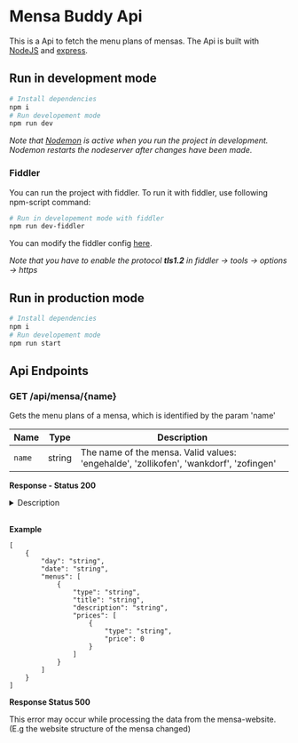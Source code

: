 # Mensa Buddy Api

This is a Api to fetch the menu plans of mensas. The Api is built with [NodeJS](https://nodejs.org/) and [express](https://github.com/expressjs/express).

## Run in development mode

```bash
# Install dependencies
npm i
# Run developement mode
npm run dev
```

*Note that [Nodemon](https://www.npmjs.com/package/nodemon) is active when you run the project in development. Nodemon restarts the nodeserver after changes have been made.*

### Fiddler

You can run the project with fiddler. To run it with fiddler, use following npm-script command:

```bash
# Run in developement mode with fiddler
npm run dev-fiddler
```

You can modify the fiddler config [here](src/config/fiddler-config.js). 

*Note that you have to enable the protocol **tls1.2** in fiddler -> tools -> options -> https*


## Run in production mode
```bash
# Install dependencies
npm i
# Run developement mode
npm run start
```

## Api Endpoints

### GET /api/mensa/{name}

Gets the menu plans of a mensa, which is identified by the param 'name'

|Name |Type  | Description|
--- | --- | --- |
| `name` | string | The name of the mensa. Valid values: 'engehalde', 'zollikofen', 'wankdorf', 'zofingen' |

**Response - Status 200**

<details>
<summary>Description</summary>

- `body`: An array with objects
    - `day`: Abrevation of the day e.g friday -> FR
    - `date`: Date in the format DD.MM. e.g 20.07
    - `menus`: An array with the menu-objects
        - `type`: The type of the menu e.g 'Postino' or 'Green'
        - `title`: -
        - `description`: -
        - `prices`: An array with the prices of the menu
            - `type`:  Contains one of the values 'EXT', 'INT' or 'CHF' (When INT price and EXT price are the same) 
            - `value`: The price in CHF

</details>
</br>

  **Example**

```
[
    {
        "day": "string",
        "date": "string",
        "menus": [
            {
                "type": "string",
                "title": "string",
                "description": "string",
                "prices": [
                    {
                        "type": "string",
                        "price": 0
                    }
                ]
            }
        ]
    }
]
```

**Response Status 500**

This error may occur while processing the data from the mensa-website. (E.g the website structure of the mensa changed)

